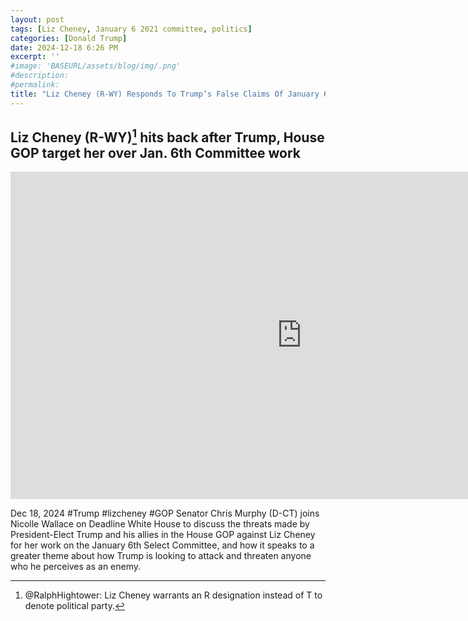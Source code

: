 ```yaml
---
layout: post
tags: [Liz Cheney, January 6 2021 committee, politics]
categories: [Donald Trump]
date: 2024-12-18 6:26 PM
excerpt: ''
#image: 'BASEURL/assets/blog/img/.png'
#description:
#permalink:
title: "Liz Cheney (R-WY) Responds To Trump’s False Claims Of January 6, 2021 Committee"
---
```



## Liz Cheney (R-WY)[^11] hits back after Trump, House GOP target her over Jan. 6th Committee work

<iframe width="932" height="524" src="https://www.youtube.com/embed/fkAg2F0TI44" title="Liz Cheney hits back after Trump, House GOP target her over Jan. 6th Committee work" frameborder="0" allow="accelerometer; autoplay; clipboard-write; encrypted-media; gyroscope; picture-in-picture; web-share" referrerpolicy="strict-origin-when-cross-origin" allowfullscreen></iframe>

Dec 18, 2024  #Trump #lizcheney #GOP
Senator Chris Murphy (D-CT) joins Nicolle Wallace on Deadline White House to discuss the threats made by President-Elect Trump and his allies in the House GOP against Liz Cheney for her work on the January 6th Select Committee, and how it speaks to a greater theme about how Trump is looking to attack and threaten anyone who he perceives as an enemy. 

[^11]: @RalphHightower: Liz Cheney warrants an R designation instead of T to denote political party.

